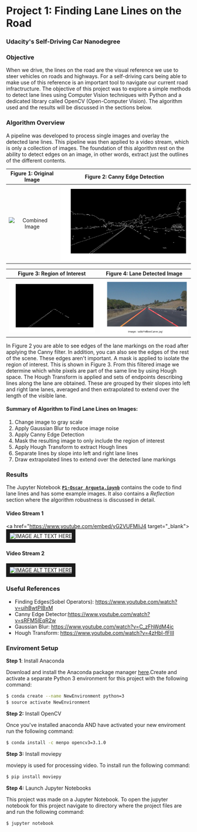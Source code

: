 # **Project 1: Finding Lane Lines on the Road**   
### Udacity's Self-Driving Car Nanodegree

### Objective
When we drive, the lines on the road are the visual reference we use to steer vehicles on roads and highways. For a self-driving cars being able to make use of this reference is an important tool to navigate our current road infractructure. The objective of this project was to explore a simple methods to detect lane lines using Computer Vision techniques with Python and a dedicated library called OpenCV (Open-Computer Vision). The algorithm used and the results will be discussed in the sections below.

### Algorithm Overview
A pipeline was developed to process single images and overlay the detected lane lines. This pipeline was then applied to a video stream, which is only a collection of images. The foundation of this algorithm rest on the ability to detect edges on an image, in other words, extract just the outlines of the different contents.

Figure 1: Original Image   | Figure 2: Canny Edge Detection
:-------------------------:|:-------------------------:
<img src="test_images/solidYellowCurve.jpg" width="480" alt="Combined Image"/> | ![alt-text-2](canny_example.png "Figure 2: Canny Edge Detected Image")

Figure 3: Region of Interest           |  Figure 4: Lane Detected Image
:-------------------------:|:-------------------------:
 ![alt-text-2](masked_example.png "Figure 3: Region of Interest") |  ![alt-text-2](marked_lanes_example.png "Figure 3: Lane Detected Image") 

In Figure 2 you are able to see edges of the lane markings on the road after applying the Canny filter. In addition, you can also see the edges of the rest of the scene. These edges aren't important. A mask is applied to isolate the region of interest. This is shown in Figure 3. From this filtered image we determine which white pixels are part of the same line by using Hough space. The Hough Transform is applied and sets of endpoints describing lines along the lane are obtained. These are grouped by their slopes into left and right lane lanes, averaged and then extrapolated to extend over the length of the visible lane.

#### Summary of Algorithm to Find Lane Lines on Images:
1. Change image to gray scale
2. Apply Gaussian Blur to reduce image noise
3. Apply Canny Edge Detection
4. Mask the resulting image to only include the region of interest
5. Apply Hough Transform to extract Hough lines
6. Separate lines by slope into left and right lane lines
7. Draw extrapolated lines to extend over the detected lane markings

### Results
The Jupyter Notebook <A HREF="https://github.com/oargueta3/SDCND-Project-1-Finding-Lanes/blob/master/P1-Oscar%20Argueta.ipynb" target="_blank">**`P1-Oscar Argueta.ipynb`**</A> contains the code
to find lane lines and has some example images. It also contains a *Reflection* section where the algorithm robustness is discussed in detail.

#### Video Stream 1 
<a href="https://www.youtube.com/embed/yG2VUFMliJ4 target="_blank"><img src="http://img.youtube.com/vi/yG2VUFMliJ4/0.jpg" 
alt="IMAGE ALT TEXT HERE" width="480" height="360" border="10" /></a>

#### Video Stream 2
<a href="https://www.youtube.com/embed/vOnPsi73Q98" target="_blank"><img src="http://img.youtube.com/vi/vOnPsi73Q98/0.jpg" 
alt="IMAGE ALT TEXT HERE" width="480" height="360" border="10" /></a>

### Useful References
* Finding Edges(Sobel Operators): https://www.youtube.com/watch?v=uihBwtPIBxM
* Canny Edge Detector:https://www.youtube.com/watch?v=sRFM5IEqR2w
* Gaussian Blur: https://www.youtube.com/watch?v=C_zFhWdM4ic
* Hough Transform: https://www.youtube.com/watch?v=4zHbI-fFIlI

### Enviroment Setup

**Step 1**: Install Anaconda  

Download and install the Anaconda package manager <A HREF="https://www.continuum.io/downloads" target="_blank">here</A>.Create and activate a separate Python 3 environment for this project with the following command:
```sh
$ conda create --name NewEnvironment python=3 
$ source activate NewEnvironment
```

**Step 2:** Install OpenCV  

Once you've installed anaconda AND have activated your new enviroment run the following command:
```sh
$ conda install -c menpo opencv3=3.1.0
```

**Step 3:** Install moviepy   

moviepy is used for processing video. To install run the following command:
```sh
$ pip install moviepy 
```

**Step 4:** Launch Jupyter Notebooks  

This project was made on a Jupyter Notebook. To open the jupyter notebook for this project navigate to directory where the project files are and run the following command: 
```sh
$ jupyter notebook
```


